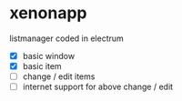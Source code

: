 # xenonapp
listmanager coded in electrum

- [x] basic window
- [x] basic item
- [ ] change / edit items
- [ ] internet support for above change / edit
